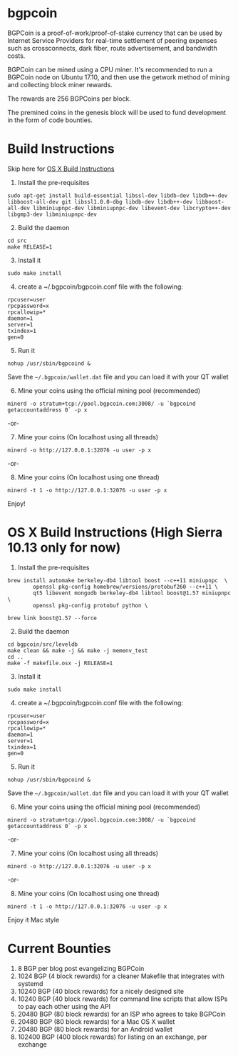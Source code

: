 # bgpcoin
BGPCoin is a proof-of-work/proof-of-stake currency that can be used by Internet Service Providers for real-time settlement of peering expenses such as crossconnects, dark fiber, route advertisement, and bandwidth costs.

BGPCoin can be mined using a CPU miner.  It's recommended to run a BGPCoin node on Ubuntu 17.10, and then use the getwork method of mining and collecting block
miner rewards.

The rewards are 256 BGPCoins per block. 

The premined coins in the genesis block will be used to fund development in the
form of code bounties.

# Build Instructions

Skip here for [OS X Build Instructions](#os-x-build-instructions)

1. Install the pre-requisites

```
sudo apt-get install build-essential libssl-dev libdb-dev libdb++-dev libboost-all-dev git libssl1.0.0-dbg libdb-dev libdb++-dev libboost-all-dev libminiupnpc-dev libminiupnpc-dev libevent-dev libcrypto++-dev libgmp3-dev libminiupnpc-dev
```

2. Build the daemon

```
cd src
make RELEASE=1
```

3. Install it

```
sudo make install
``` 

4.  create a ~/.bgpcoin/bgpcoin.conf file with the following: 
```
rpcuser=user
rpcpassword=x
rpcallowip=*
daemon=1
server=1
txindex=1
gen=0
```

5. Run it
```
nohup /usr/sbin/bgpcoind &
```

Save the ```~/.bgpcoin/wallet.dat``` file and you can load it with your QT wallet

6. Mine your coins using the official mining pool (recommended)

```
minerd -o stratum+tcp://pool.bgpcoin.com:3008/ -u `bgpcoind getaccountaddress 0` -p x
```

-or-

7. Mine your coins (On localhost using all threads)

```
minerd -o http://127.0.0.1:32076 -u user -p x
```

-or-

8. Mine your coins (On localhost using one thread)
```
minerd -t 1 -o http://127.0.0.1:32076 -u user -p x
```

Enjoy!

# OS X Build Instructions (High Sierra 10.13 only for now)

1. Install the pre-requisites

```
brew install automake berkeley-db4 libtool boost --c++11 miniupnpc  \
        openssl pkg-config homebrew/versions/protobuf260 --c++11 \
        qt5 libevent mongodb berkeley-db4 libtool boost@1.57 miniupnpc \
        openssl pkg-config protobuf python \

brew link boost@1.57 --force
```

2. Build the daemon

```
cd bgpcoin/src/leveldb
make clean && make -j && make -j memenv_test
cd ..
make -f makefile.osx -j RELEASE=1
```

3. Install it
```
sudo make install
```

4.  create a ~/.bgpcoin/bgpcoin.conf file with the following: 
```
rpcuser=user
rpcpassword=x
rpcallowip=*
daemon=1
server=1
txindex=1
gen=0
```

5. Run it
```
nohup /usr/sbin/bgpcoind &
```

Save the ```~/.bgpcoin/wallet.dat``` file and you can load it with your QT wallet

6. Mine your coins using the official mining pool (recommended)

```
minerd -o stratum+tcp://pool.bgpcoin.com:3008/ -u `bgpcoind getaccountaddress 0` -p x
```

-or-

7. Mine your coins (On localhost using all threads)

```
minerd -o http://127.0.0.1:32076 -u user -p x
```

-or-

8. Mine your coins (On localhost using one thread)
```
minerd -t 1 -o http://127.0.0.1:32076 -u user -p x
```

Enjoy it Mac style

# Current Bounties

1. 8 BGP per blog post evangelizing BGPCoin
2. 1024 BGP (4 block rewards) for a cleaner Makefile that integrates with systemd
3. 10240 BGP (40 block rewards) for a nicely designed site
4. 10240 BGP (40 block rewards) for command line scripts that allow ISPs to pay each other using the API
5. 20480 BGP (80 block rewards) for an ISP who agrees to take BGPCoin
6. 20480 BGP (80 block rewards) for a Mac OS X wallet
7. 20480 BGP (80 block rewards) for an Android wallet
8. 102400 BGP (400 block rewards) for listing on an exchange, per exchange
